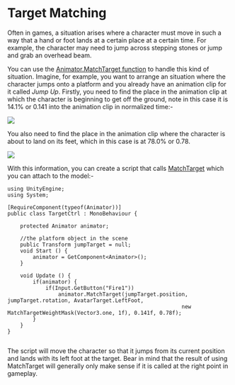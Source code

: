 Target Matching
===============


Often in games, a situation arises where a character must move in such a way that a hand or foot lands at a certain place at a certain time. For example, the character may need to jump across stepping stones or jump and grab an overhead beam.

You can use the [Animator.MatchTarget function](ScriptRef:Animator.MatchTarget.html) to handle this kind of situation. Imagine, for example, you want to arrange an situation where the character jumps onto a platform and you already have an animation clip for it called _Jump Up_. Firstly, you need to find the place in the animation clip at which the character is beginning to get off the ground, note in this case it is 14.1% or 0.141 into the animation clip in normalized time:-


![](../uploads/Main/MecanimMatchTargetStart.png) 

You also need to find the place in the animation clip where the character is about to land on its feet, which in this case is at 78.0% or 0.78.


![](../uploads/Main/MecanimMatchTargetEnd.png) 

With this information, you can create a script that calls [MatchTarget](ScriptRef:Animator.MatchTarget.html) which you can attach to the model:- 




````
using UnityEngine;
using System;

[RequireComponent(typeof(Animator))] 
public class TargetCtrl : MonoBehaviour {

	protected Animator animator;	
	
	//the platform object in the scene
	public Transform jumpTarget = null; 
	void Start () {
		animator = GetComponent<Animator>();
	}
	
	void Update () {
		if(animator) {
			if(Input.GetButton("Fire1"))		 
				animator.MatchTarget(jumpTarget.position, jumpTarget.rotation, AvatarTarget.LeftFoot, 
                                                       new MatchTargetWeightMask(Vector3.one, 1f), 0.141f, 0.78f);
		}		
	}
}


````


The script will move the character so that it jumps from its current position and lands with its left foot at the target. Bear in mind that the result of using MatchTarget will generally only make sense if it is called at the right point in gameplay.


